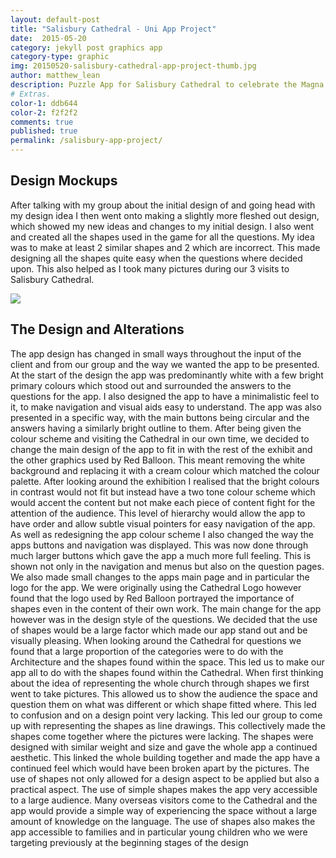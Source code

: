 ```yaml
---
layout: default-post
title: "Salisbury Cathedral - Uni App Project"
date:  2015-05-20
category: jekyll post graphics app 
category-type: graphic
img: 20150520-salisbury-cathedral-app-project-thumb.jpg
author: matthew_lean
description: Puzzle App for Salisbury Cathedral to celebrate the Magna Carta exhibition
# Extras.
color-1: ddb644
color-2: f2f2f2
comments: true
published: true
permalink: /salisbury-app-project/
---
```


## Design Mockups

After talking with my group about the initial design of and going head with my design idea I then went onto making a slightly more fleshed out design, which showed my new ideas and changes to my initial design.
I also went and created all the shapes used in the game for all the questions. My idea was to make at least 2 similar shapes and 2 which are incorrect. This made designing all the shapes quite easy when the questions where decided upon. This also helped as I took many pictures during our 3 visits to Salisbury Cathedral.

<div href="#" data-featherlight="{{ site.url }}/assets/site-post/20150520-salisbury-cathedral-app-project-thumb.jpg" class="img" alt="salisbury cathedral app project mockups"><img src="{{ site.url }}/assets/site-post/20150520-salisbury-cathedral-app-project-thumb.jpg"></div>

## The Design and Alterations

The app design has changed in small ways throughout the input of the client and from our group and the way we wanted the app to be presented. At the start of the design the app was predominantly white with a few bright primary colours which stood out and surrounded the answers to the questions for the app. I also designed the app to have a minimalistic feel to it, to make navigation and visual aids easy to understand. The app was also presented in a specific way, with the main buttons being circular and the answers having a similarly bright outline to them.
After being given the colour scheme and visiting the Cathedral in our own time, we decided to change the main design of the app to fit in with the rest of the exhibit and the other graphics used by Red Balloon. This meant removing the white background and replacing it with a cream colour which matched the colour palette. After looking around the exhibition I realised that the bright colours in contrast would not fit but instead have a two tone colour scheme which would accent the content but not make each piece of content fight for the attention of the audience. This level of hierarchy would allow the app to have order and allow subtle visual pointers for easy navigation of the app.
As well as redesigning the app colour scheme I also changed the way the apps buttons and navigation was displayed. This was now done through much larger buttons which gave the app a much more full feeling. This is shown not only in the navigation and menus but also on the question pages. We also made small changes to the apps main page and in particular the logo for the app. We were originally using the Cathedral Logo however found that the logo used by Red Balloon portrayed the importance of shapes even in the content of their own work.
The main change for the app however was in the design style of the questions. We decided that the use of shapes would be a large factor which made our app stand out and be visually pleasing. When looking around the Cathedral for questions we found that a large proportion of the categories were to do with the Architecture and the shapes found within the space. This led us to make our app all to do with the shapes found within the Cathedral. When first thinking about the idea of representing the whole church through shapes we first went to take pictures. This allowed us to show the audience the space and question them on what was different or which shape fitted where. This led to confusion and on a design point very lacking. This led our group to come up with representing the shapes as line drawings. This collectively made the shapes come together where the pictures were lacking. The shapes were designed with similar weight and size and gave the whole app a continued aesthetic. This linked the whole building together and made the app have a continued feel which would have been broken apart by the pictures. The use of shapes not only allowed for a design aspect to be applied but also a practical aspect. The use of simple shapes makes the app very accessible to a large audience. Many overseas visitors come to the Cathedral and the app would provide a simple way of experiencing the space without a large amount of knowledge on the language. The use of shapes also makes the app accessible to families and in particular young children who we were targeting previously at the beginning stages of the design
